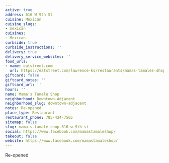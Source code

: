 ```yaml
---
active: true
address: 616 W 9th St
cuisine: Mexican
cuisine_slugs:
- mexican
cuisines:
- Mexican
curbside: true
curbside_instructions: ''
delivery: true
delivery_service_websites: ''
food_urls:
- name: eatstreet.com
  url: https://eatstreet.com/lawrence-ks/restaurants/mamas-tamales-shop
giftcard: false
giftcard_notes: ''
giftcard_url: ''
hours: ''
name: Mama's Tamale Shop
neighborhood: Downtown-Adjacent
neighborhood_slug: downtown-adjacent
notes: Re-opened
place_type: Restaurant
restaurant_phone: 785-424-7565
sitemap: false
slug: mama-s-tamale-shop-616-w-9th-st
social: https://www.facebook.com/mamastamaleshop/
takeout: false
website: https://www.facebook.com/mamastamaleshop/
---
```


Re-opened